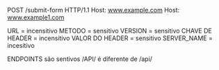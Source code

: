 POST /submit-form HTTP/1.1
Host: www.example.com
Host: www.example1.com

URL = incensitivo
METODO = sensitivo
VERSION = sensitivo
CHAVE DE HEADER = incensitivo
VALOR DO HEADER = sensitivo
SERVER_NAME = incesitivo

ENDPOINTS são sentivos
/API/ é diferente de /api/
